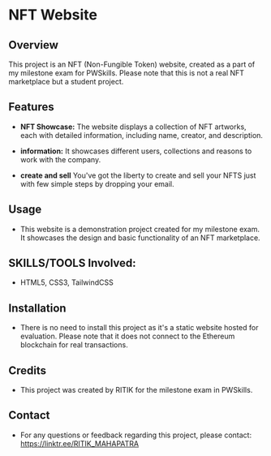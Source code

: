 # NFT Website

## Overview

This project is an NFT (Non-Fungible Token) website, created as a part of my milestone exam for PWSkills. Please note that this is not a real NFT marketplace but a student project.

## Features

- **NFT Showcase:** The website displays a collection of NFT artworks, each with detailed information, including name, creator, and description.

- **information:** It showcases different users, collections and reasons to work with the company.

- **create and sell** You've got the liberty to create and sell your NFTS just with few simple steps by dropping your email.

## Usage

- This website is a demonstration project created for my milestone exam. It showcases the design and basic functionality of an NFT marketplace.

## SKILLS/TOOLS Involved:

- HTML5, CSS3, TailwindCSS

## Installation

- There is no need to install this project as it's a static website hosted for evaluation. Please note that it does not connect to the Ethereum blockchain for real transactions.

## Credits

- This project was created by RITIK for the milestone exam in PWSkills.

## Contact

- For any questions or feedback regarding this project, please contact: https://linktr.ee/RITIK_MAHAPATRA


